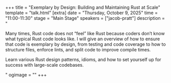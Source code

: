 +++
title = "Exemplary by Design: Building and Maintaining Rust at Scale"
template = "talk.html"
[extra]
  date = "Thursday, October 9, 2025"
  time = "11:00-11:30"
  stage = "Main Stage"
  speakers = ["jacob-pratt"]
  description = "<p>Many times, Rust code does not “feel” like Rust because coders don’t know what typical Rust code looks like. I will give an overview of how to ensure that code is exemplary by design, from testing and code coverage to how to structure files, enforce lints, and split code to improve compile times.</p><p>Learn various Rust design patterns, idioms, and how to set yourself up for success with large-scale codebases.</p>"
  ogimage = ""
+++
